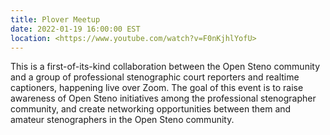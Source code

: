 ```yaml
---
title: Plover Meetup
date: 2022-01-19 16:00:00 EST
location: <https://www.youtube.com/watch?v=F0nKjhlYofU>
---
```


This is a first-of-its-kind collaboration between the Open Steno community
and a group of professional stenographic court reporters and realtime
captioners, happening live over Zoom. The goal of this event is to raise
awareness of Open Steno initiatives among the professional stenographer
community, and create networking opportunities between them and amateur
stenographers in the Open Steno community.

